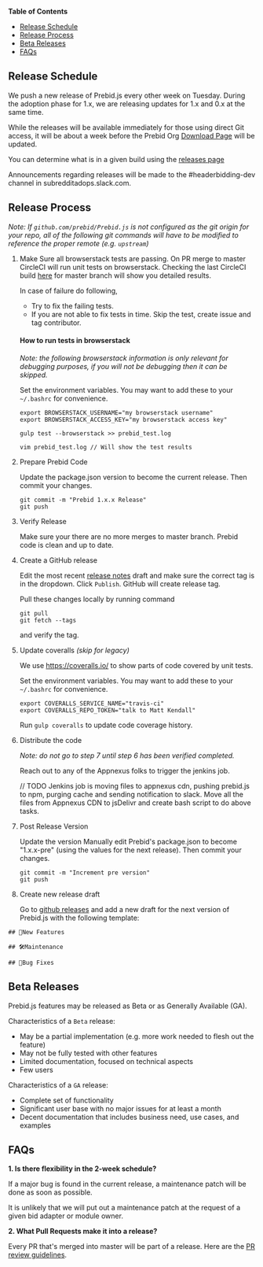 **Table of Contents**
- [Release Schedule](#release-schedule)
- [Release Process](#release-process)
- [Beta Releases](#beta-releases)
- [FAQs](#faqs)

## Release Schedule

We push a new release of Prebid.js every other week on Tuesday. During the adoption phase for 1.x, we are releasing updates for 1.x and 0.x at the same time.

While the releases will be available immediately for those using direct Git access,
it will be about a week before the Prebid Org [Download Page](http://prebid.org/download.html) will be updated.  

You can determine what is in a given build using the [releases page](https://github.com/prebid/Prebid.js/releases)

Announcements regarding releases will be made to the #headerbidding-dev channel in subredditadops.slack.com.

## Release Process

_Note: If `github.com/prebid/Prebid.js` is not configured as the git origin for your repo, all of the following git commands will have to be modified to reference the proper remote (e.g. `upstream`)_

1. Make Sure all browserstack tests are passing. On PR merge to master CircleCI will run unit tests on browserstack. Checking the last CircleCI build [here](https://circleci.com/gh/prebid) for master branch will show you detailed results. 
  
   In case of failure do following, 
     - Try to fix the failing tests.
     - If you are not able to fix tests in time. Skip the test, create issue and tag contributor.

   #### How to run tests in browserstack
   
   _Note: the following browserstack information is only relevant for debugging purposes, if you will not be debugging then it can be skipped._

   Set the environment variables. You may want to add these to your `~/.bashrc` for convenience.

   ```
   export BROWSERSTACK_USERNAME="my browserstack username"
   export BROWSERSTACK_ACCESS_KEY="my browserstack access key"
   ```
   
   ```
   gulp test --browserstack >> prebid_test.log
   
   vim prebid_test.log // Will show the test results
   ```


2. Prepare Prebid Code

   Update the package.json version to become the current release. Then commit your changes.

   ```
   git commit -m "Prebid 1.x.x Release"
   git push
   ```

3. Verify Release

   Make sure your there are no more merges to master branch. Prebid code is clean and up to date.

4. Create a GitHub release

   Edit the most recent [release notes](https://github.com/prebid/Prebid.js/releases) draft and make sure the correct tag is in the dropdown. Click `Publish`. GitHub will create release tag. 
   
   Pull these changes locally by running command 
   ```
   git pull
   git fetch --tags
   ``` 
   
   and verify the tag.

5. Update coveralls _(skip for legacy)_

   We use https://coveralls.io/ to show parts of code covered by unit tests.

   Set the environment variables. You may want to add these to your `~/.bashrc` for convenience.
   ```
   export COVERALLS_SERVICE_NAME="travis-ci"
   export COVERALLS_REPO_TOKEN="talk to Matt Kendall"
   ```

   Run `gulp coveralls` to update code coverage history.

6. Distribute the code 

   _Note: do not go to step 7 until step 6 has been verified completed._

   Reach out to any of the Appnexus folks to trigger the jenkins job.

   // TODO 
   Jenkins job is moving files to appnexus cdn, pushing prebid.js to npm, purging cache and sending notification to slack.
   Move all the files from Appnexus CDN to jsDelivr and create bash script to do above tasks.

7. Post Release Version
   
   Update the version
   Manually edit Prebid's package.json to become "1.x.x-pre" (using the values for the next release). Then commit your changes.
   ```
   git commit -m "Increment pre version"
   git push
   ```
   
8. Create new release draft

   Go to [github releases](https://github.com/prebid/Prebid.js/releases) and add a new draft for the next version of Prebid.js with the following template:
```
## 🚀New Features
 
## 🛠Maintenance
 
## 🐛Bug Fixes
```

## Beta Releases

Prebid.js features may be released as Beta or as Generally Available (GA).

Characteristics of a `Beta` release:
- May be a partial implementation (e.g. more work needed to flesh out the feature)
- May not be fully tested with other features
- Limited documentation, focused on technical aspects
- Few users

Characteristics of a `GA` release:
- Complete set of functionality
- Significant user base with no major issues for at least a month
- Decent documentation that includes business need, use cases, and examples


## FAQs

**1. Is there flexibility in the 2-week schedule?**

If a major bug is found in the current release, a maintenance patch will be done as soon as possible.

It is unlikely that we will put out a maintenance patch at the request of a given bid adapter or module owner.

**2. What Pull Requests make it into a release?**

Every PR that's merged into master will be part of a release. Here are the [PR review guidelines](https://github.com/prebid/Prebid.js/blob/master/PR_REVIEW.md).
